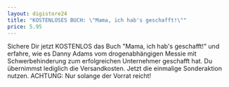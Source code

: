 ```yaml
---
layout: digistore24
title: "KOSTENLOSES BUCH: \"Mama, ich hab's geschafft!\""
price: 5.95
---
```

<p>Sichere Dir jetzt KOSTENLOS das Buch &quot;Mama, ich hab&apos;s geschafft!&quot;&#xA0;und erfahre, wie es Danny Adams vom drogenabh&#xE4;ngigen Messie mit Schwerbehinderung zum erfolgreichen Unternehmer geschafft hat. Du &#xFC;bernimmst lediglich die Versandkosten. Jetzt die einmalige Sonderaktion nutzen. ACHTUNG: Nur solange der Vorrat reicht!</p>